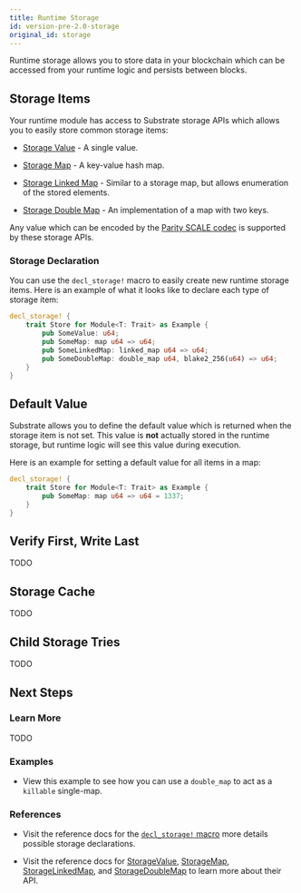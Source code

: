 ```yaml
---
title: Runtime Storage
id: version-pre-2.0-storage
original_id: storage
---
```


Runtime storage allows you to store data in your blockchain which can be accessed from your runtime logic and persists between blocks.

## Storage Items

Your runtime module has access to Substrate storage APIs which allows you to easily store common storage items:

* [Storage Value](https://substrate.dev/rustdocs/pre-v2.0-3e65111/frame_support/storage/trait.StorageValue.html) - A single value.

* [Storage Map](https://substrate.dev/rustdocs/pre-v2.0-3e65111/frame_support/storage/trait.StorageMap.html) - A key-value hash map.

* [Storage Linked Map](https://substrate.dev/rustdocs/pre-v2.0-3e65111/frame_support/storage/trait.StorageLinkedMap.html) - Similar to a storage map, but allows enumeration of the stored elements.

* [Storage Double Map](https://substrate.dev/rustdocs/pre-v2.0-3e65111/frame_support/storage/trait.StorageDoubleMap.html) - An implementation of a map with two keys.

Any value which can be encoded by the [Parity SCALE codec](conceptual/core/codec.md) is supported by these storage APIs.

### Storage Declaration

You can use the `decl_storage!` macro to easily create new runtime storage items. Here is an example of what it looks like to declare each type of storage item:

```rust
decl_storage! {
	trait Store for Module<T: Trait> as Example {
		pub SomeValue: u64;
		pub SomeMap: map u64 => u64;
		pub SomeLinkedMap: linked_map u64 => u64;
		pub SomeDoubleMap: double_map u64, blake2_256(u64) => u64;
	}
}
```

## Default Value

Substrate allows you to define the default value which is returned when the storage item is not set. This value is **not** actually stored in the runtime storage, but runtime logic will see this value during execution.

Here is an example for setting a default value for all items in a map:

```rust
decl_storage! {
	trait Store for Module<T: Trait> as Example {
		pub SomeMap: map u64 => u64 = 1337;
	}
}
```

## Verify First, Write Last

TODO

## Storage Cache

TODO

## Child Storage Tries

TODO

## Next Steps

### Learn More

TODO

### Examples

* View this example to see how you can use a `double_map` to act as a `killable` single-map.

### References

* Visit the reference docs for the [`decl_storage!` macro](https://substrate.dev/rustdocs/pre-v2.0-3e65111/frame_support/macro.decl_storage.html) more details possible storage declarations.

* Visit the reference docs for [StorageValue](https://substrate.dev/rustdocs/pre-v2.0-3e65111/frame_support/storage/trait.StorageValue.html), [StorageMap](https://substrate.dev/rustdocs/pre-v2.0-3e65111/frame_support/storage/trait.StorageMap.html), [StorageLinkedMap](https://substrate.dev/rustdocs/pre-v2.0-3e65111/frame_support/storage/trait.StorageLinkedMap.html), and [StorageDoubleMap](https://substrate.dev/rustdocs/pre-v2.0-3e65111/frame_support/storage/trait.StorageDoubleMap.html) to learn more about their API.
